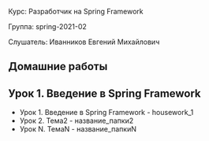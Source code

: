 Курс:      Разработчик на Spring Framework

Группа:    spring-2021-02

Слушатель: Иванников Евгений Михайлович

## Домашние работы

## Урок 1. Введение в Spring Framework

- Урок 1. Введение в Spring Framework - housework_1
- Урок 2. Тема2 - название_папки2
- Урок N. ТемаN - название_папкиN
